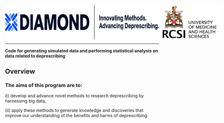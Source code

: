<div style="display: flex; background-color: white; padding: 0px;">
  <img src="assets/imgs/Asset 4.jpg" width="700"/>
  <img src="assets/imgs/RCSI_white_bg_logo.png" width="200" align="right"/>
</div>

<hr/>



**Code for generating simulated data and performing statistical analysis on data related to deprescribing**

## Overview

### The aims of this program are to: 

(i) develop and advance novel methods to research deprescribing by harnessing big data, 

(ii) apply these methods to generate knowledge and discoveries that improve our understanding of the benefits and harms of deprescribing.
